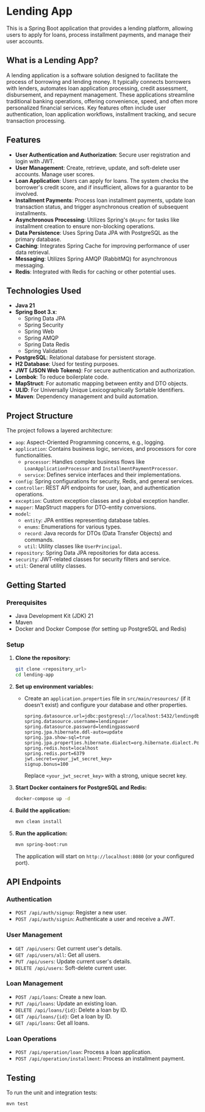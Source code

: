 # Lending App

This is a Spring Boot application that provides a lending platform, allowing users to apply for loans, process installment payments, and manage their user accounts.

## What is a Lending App?

A lending application is a software solution designed to facilitate the process of borrowing and lending money. It typically connects borrowers with lenders, automates loan application processing, credit assessment, disbursement, and repayment management. These applications streamline traditional banking operations, offering convenience, speed, and often more personalized financial services. Key features often include user authentication, loan application workflows, installment tracking, and secure transaction processing.

## Features

*   **User Authentication and Authorization**: Secure user registration and login with JWT.
*   **User Management**: Create, retrieve, update, and soft-delete user accounts. Manage user scores.
*   **Loan Application**: Users can apply for loans. The system checks the borrower's credit score, and if insufficient, allows for a guarantor to be involved.
*   **Installment Payments**: Process loan installment payments, update loan transaction status, and trigger asynchronous creation of subsequent installments.
*   **Asynchronous Processing**: Utilizes Spring's `@Async` for tasks like installment creation to ensure non-blocking operations.
*   **Data Persistence**: Uses Spring Data JPA with PostgreSQL as the primary database.
*   **Caching**: Integrates Spring Cache for improving performance of user data retrieval.
*   **Messaging**: Utilizes Spring AMQP (RabbitMQ) for asynchronous messaging.
*   **Redis**: Integrated with Redis for caching or other potential uses.

## Technologies Used

*   **Java 21**
*   **Spring Boot 3.x**:
    *   Spring Data JPA
    *   Spring Security
    *   Spring Web
    *   Spring AMQP
    *   Spring Data Redis
    *   Spring Validation
*   **PostgreSQL**: Relational database for persistent storage.
*   **H2 Database**: Used for testing purposes.
*   **JWT (JSON Web Tokens)**: For secure authentication and authorization.
*   **Lombok**: To reduce boilerplate code.
*   **MapStruct**: For automatic mapping between entity and DTO objects.
*   **ULID**: For Universally Unique Lexicographically Sortable Identifiers.
*   **Maven**: Dependency management and build automation.

## Project Structure

The project follows a layered architecture:

*   `aop`: Aspect-Oriented Programming concerns, e.g., logging.
*   `application`: Contains business logic, services, and processors for core functionalities.
    *   `processor`: Handles complex business flows like `LoanApplicationProcessor` and `InstallmentPaymentProcessor`.
    *   `service`: Defines service interfaces and their implementations.
*   `config`: Spring configurations for security, Redis, and general services.
*   `controller`: REST API endpoints for user, loan, and authentication operations.
*   `exception`: Custom exception classes and a global exception handler.
*   `mapper`: MapStruct mappers for DTO-entity conversions.
*   `model`:
    *   `entity`: JPA entities representing database tables.
    *   `enums`: Enumerations for various types.
    *   `record`: Java records for DTOs (Data Transfer Objects) and commands.
    *   `util`: Utility classes like `UserPrincipal`.
*   `repository`: Spring Data JPA repositories for data access.
*   `security`: JWT-related classes for security filters and service.
*   `util`: General utility classes.

## Getting Started

### Prerequisites

*   Java Development Kit (JDK) 21
*   Maven
*   Docker and Docker Compose (for setting up PostgreSQL and Redis)

### Setup

1.  **Clone the repository:**
    ```bash
    git clone <repository_url>
    cd lending-app
    ```

2.  **Set up environment variables:**
    *   Create an `application.properties` file in `src/main/resources/` (if it doesn't exist) and configure your database and other properties.
        ```properties
        spring.datasource.url=jdbc:postgresql://localhost:5432/lendingdb
        spring.datasource.username=lendinguser
        spring.datasource.password=lendingpassword
        spring.jpa.hibernate.ddl-auto=update
        spring.jpa.show-sql=true
        spring.jpa.properties.hibernate.dialect=org.hibernate.dialect.PostgreSQLDialect
        spring.redis.host=localhost
        spring.redis.port=6379
        jwt.secret=<your_jwt_secret_key>
        signup.bonus=100
        ```
        Replace `<your_jwt_secret_key>` with a strong, unique secret key.

3.  **Start Docker containers for PostgreSQL and Redis:**
    ```bash
    docker-compose up -d
    ```

4.  **Build the application:**
    ```bash
    mvn clean install
    ```

5.  **Run the application:**
    ```bash
    mvn spring-boot:run
    ```

    The application will start on `http://localhost:8080` (or your configured port).

## API Endpoints

### Authentication
*   `POST /api/auth/signup`: Register a new user.
*   `POST /api/auth/signin`: Authenticate a user and receive a JWT.

### User Management
*   `GET /api/users`: Get current user's details.
*   `GET /api/users/all`: Get all users.
*   `PUT /api/users`: Update current user's details.
*   `DELETE /api/users`: Soft-delete current user.

### Loan Management
*   `POST /api/loans`: Create a new loan.
*   `PUT /api/loans`: Update an existing loan.
*   `DELETE /api/loans/{id}`: Delete a loan by ID.
*   `GET /api/loans/{id}`: Get a loan by ID.
*   `GET /api/loans`: Get all loans.

### Loan Operations
*   `POST /api/operation/loan`: Process a loan application.
*   `POST /api/operation/installment`: Process an installment payment.

## Testing

To run the unit and integration tests:

```bash
mvn test
```
